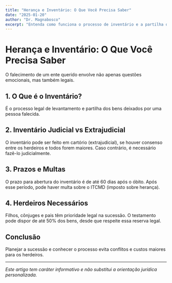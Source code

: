 ```yaml
---
title: "Herança e Inventário: O Que Você Precisa Saber"
date: "2025-01-20"
author: "Dr. Magnabosco"
excerpt: "Entenda como funciona o processo de inventário e a partilha de bens entre herdeiros."
---
```


# Herança e Inventário: O Que Você Precisa Saber

O falecimento de um ente querido envolve não apenas questões emocionais, mas também legais.

## 1. O Que é o Inventário?

É o processo legal de levantamento e partilha dos bens deixados por uma pessoa falecida.

## 2. Inventário Judicial vs Extrajudicial

O inventário pode ser feito em cartório (extrajudicial), se houver consenso entre os herdeiros e todos forem maiores. Caso contrário, é necessário fazê-lo judicialmente.

## 3. Prazos e Multas

O prazo para abertura do inventário é de até 60 dias após o óbito. Após esse período, pode haver multa sobre o ITCMD (imposto sobre herança).

## 4. Herdeiros Necessários

Filhos, cônjuges e pais têm prioridade legal na sucessão. O testamento pode dispor de até 50% dos bens, desde que respeite essa reserva legal.

## Conclusão

Planejar a sucessão e conhecer o processo evita conflitos e custos maiores para os herdeiros.

---

*Este artigo tem caráter informativo e não substitui a orientação jurídica personalizada.*
